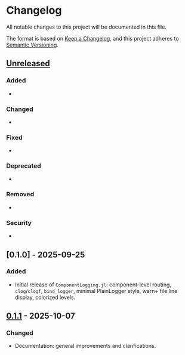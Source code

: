 # Changelog
All notable changes to this project will be documented in this file.

The format is based on [Keep a Changelog](https://keepachangelog.com/en/1.1.0/),
and this project adheres to [Semantic Versioning](https://semver.org/spec/v2.0.0.html).

## [Unreleased]

### Added
- 

### Changed
- 

### Fixed
- 

### Deprecated
- 

### Removed
- 

### Security
- 

## [0.1.0] - 2025-09-25
### Added
- Initial release of `ComponentLogging.jl`: component-level routing, `clog`/`clogf`, `bind_logger`, minimal PlainLogger style, warn+ file:line display, colorized levels.

## [0.1.1] - 2025-10-07
### Changed
- Documentation: general improvements and clarifications.

[Unreleased]: https://github.com/<owner>/<repo>/compare/v0.1.1...HEAD
[0.1.1]: https://github.com/<owner>/<repo>/compare/v0.1.0...v0.1.1